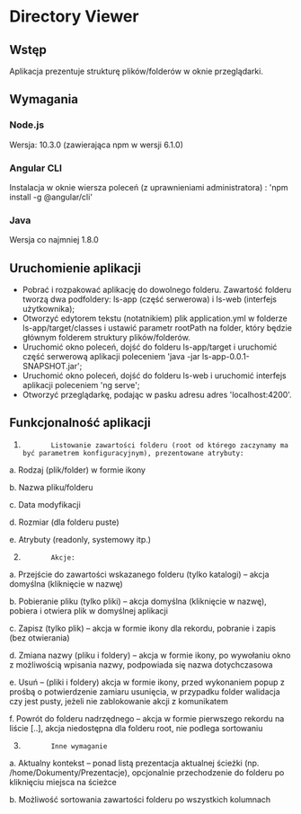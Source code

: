 # Directory Viewer


## Wstęp

Aplikacja prezentuje strukturę plików/folderów w oknie przeglądarki.


## Wymagania

### Node.js

Wersja: 10.3.0 (zawierająca npm w wersji 6.1.0)

### Angular CLI

Instalacja w oknie wiersza poleceń (z uprawnieniami administratora) : 'npm install -g @angular/cli'

### Java

Wersja co najmniej 1.8.0


## Uruchomienie aplikacji

- Pobrać i rozpakować aplikację do dowolnego folderu. Zawartość folderu tworzą dwa podfoldery: ls-app (część serwerowa) i ls-web (interfejs użytkownika);
- Otworzyć edytorem tekstu (notatnikiem) plik application.yml w folderze ls-app/target/classes i ustawić parametr rootPath na folder, który będzie głównym folderem struktury plików/folderów.
- Uruchomić okno poleceń, dojść do folderu ls-app/target i uruchomić część serwerową aplikacji poleceniem 'java -jar ls-app-0.0.1-SNAPSHOT.jar';
- Uruchomić okno poleceń, dojść do folderu ls-web i uruchomić interfejs aplikacji poleceniem 'ng serve';
- Otworzyć przeglądarkę, podając w pasku adresu adres 'localhost:4200'.


## Funkcjonalność aplikacji

1.            Listowanie zawartości folderu (root od którego zaczynamy ma być parametrem konfiguracyjnym), prezentowane atrybuty:

a.            Rodzaj (plik/folder) w formie ikony

b.            Nazwa pliku/folderu

c.            Data modyfikacji

d.            Rozmiar (dla folderu puste)

e.            Atrybuty (readonly, systemowy itp.)

2.            Akcje:

a.            Przejście do zawartości wskazanego folderu (tylko katalogi) – akcja domyślna (kliknięcie w nazwę)

b.            Pobieranie pliku (tylko pliki) – akcja domyślna (kliknięcie w nazwę), pobiera i otwiera plik w domyślnej aplikacji

c.            Zapisz (tylko plik) – akcja w formie ikony dla rekordu, pobranie i zapis (bez otwierania)

d.            Zmiana nazwy (pliku i foldery) – akcja w formie ikony, po wywołaniu okno z możliwością wpisania nazwy, podpowiada się nazwa dotychczasowa

e.            Usuń – (pliki i foldery) akcja w formie ikony, przed wykonaniem popup z prośbą o potwierdzenie zamiaru usunięcia, w przypadku folder walidacja czy jest pusty, jeżeli nie zablokowanie akcji z komunikatem

f.             Powrót do folderu nadrzędnego – akcja w formie pierwszego rekordu na liście [..], akcja niedostępna dla folderu root, nie podlega sortowaniu

3.            Inne wymaganie

a.            Aktualny kontekst – ponad listą prezentacja aktualnej ścieżki (np. /home/Dokumenty/Prezentacje), opcjonalnie przechodzenie do folderu po kliknięciu miejsca na ścieżce

b.            Możliwość sortowania zawartości folderu po wszystkich kolumnach

